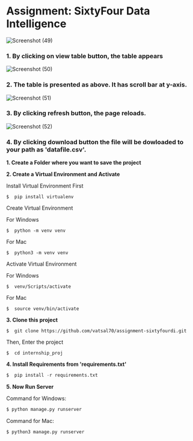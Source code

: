 



# Assignment: SixtyFour Data Intelligence
![Screenshot (49)](https://user-images.githubusercontent.com/68066033/127903352-a50ca19d-7f86-43a1-9a93-677df2936d15.png)
### 1. By clicking on view table button, the table appears

![Screenshot (50)](https://user-images.githubusercontent.com/68066033/127903359-92a43592-2408-4d30-be80-a4788ad27b50.png)
### 2. The table is presented as above. It has scroll bar at y-axis.

![Screenshot (51)](https://user-images.githubusercontent.com/68066033/127903361-51ee567e-1c98-44bc-9335-71179e57f42d.png)
### 3. By clicking refresh button, the page reloads.


![Screenshot (52)](https://user-images.githubusercontent.com/68066033/127903364-ffde0aba-7396-442c-83b0-d3c9cc5e5aa2.png)
### 4. By clicking download button the file will be dowloaded to your path as 'datafile.csv'.


**1. Create a Folder where you want to save the project**

**2. Create a Virtual Environment and Activate**

Install Virtual Environment First
```
$  pip install virtualenv
```

Create Virtual Environment

For Windows
```
$  python -m venv venv
```
For Mac
```
$  python3 -m venv venv
```

Activate Virtual Environment

For Windows
```
$  venv/Scripts/activate
```

For Mac
```
$  source venv/bin/activate
```

**3. Clone this project**
```
$  git clone https://github.com/vatsal70/assignment-sixtyfourdi.git
```

Then, Enter the project
```
$  cd internship_proj
```

**4. Install Requirements from 'requirements.txt'**
```python
$  pip install -r requirements.txt
```

**5. Now Run Server**

Command for Windows:
```python
$ python manage.py runserver
```

Command for Mac:
```python
$ python3 manage.py runserver
```
